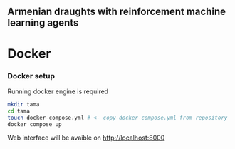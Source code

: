 ## Armenian draughts with reinforcement machine learning agents

# Docker
### Docker setup
Running docker engine is required

```bash
mkdir tama
cd tama
touch docker-compose.yml # <- copy docker-compose.yml from repository
docker compose up
```

Web interface will be avaible on [http://localhost:8000](http://localhost:8000)